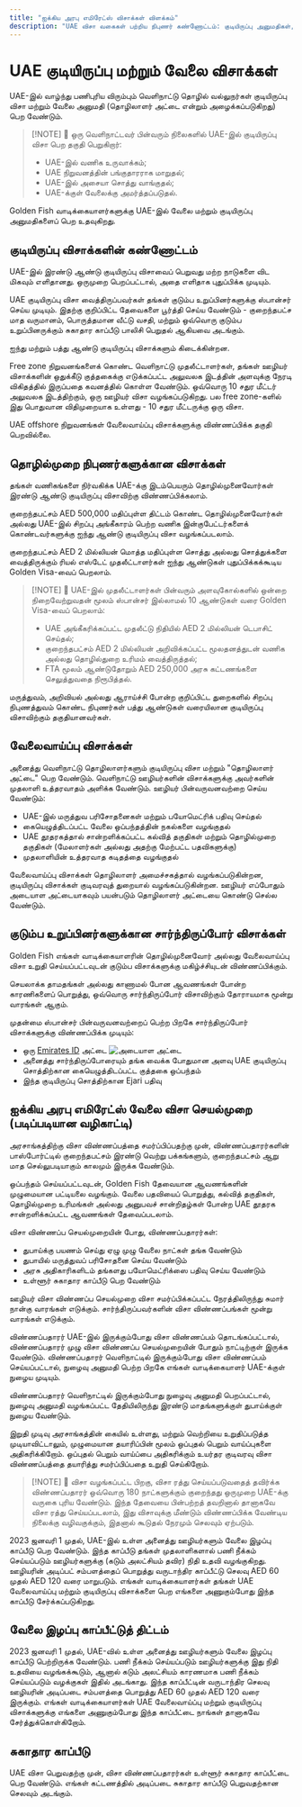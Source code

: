```yaml
---
title: "ஐக்கிய அரபு எமிரேட்ஸ் விசாக்கள் விளக்கம்"
description: "UAE விசா வகைகள் பற்றிய நிபுணர் கண்ணோட்டம்: குடியிருப்பு அனுமதிகள், வேலை விசாக்கள், மற்றும் சார்ந்திருப்போர் விசாக்கள். தேவைகள் மற்றும் செயலாக்கம் பற்றி நீங்கள் அறிய வேண்டிய அனைத்தும்."
---
```


# UAE குடியிருப்பு மற்றும் வேலை விசாக்கள்

UAE-இல் வாழ்ந்து பணிபுரிய விரும்பும் வெளிநாட்டு தொழில் வல்லுநர்கள் குடியிருப்பு விசா மற்றும் வேலை அனுமதி (தொழிலாளர் அட்டை என்றும் அழைக்கப்படுகிறது) பெற வேண்டும்.

> [!NOTE] 💚 ஒரு வெளிநாட்டவர் பின்வரும் நிலைகளில் UAE-இல் குடியிருப்பு விசா பெற தகுதி பெறுகிறார்:
>
> - UAE-இல் வணிக உருவாக்கம்;
> - UAE நிறுவனத்தின் பங்குதாரராக மாறுதல்;
> - UAE-இல் அசையா சொத்து வாங்குதல்;
> - UAE-க்குள் வேலைக்கு அமர்த்தப்படுதல்.

Golden Fish வாடிக்கையாளர்களுக்கு UAE-இல் வேலை மற்றும் குடியிருப்பு அனுமதிகளைப் பெற உதவுகிறது.

## குடியிருப்பு விசாக்களின் கண்ணோட்டம்

UAE-இல் இரண்டு ஆண்டு குடியிருப்பு விசாவைப் பெறுவது மற்ற நாடுகளை விட மிகவும் எளிதானது. ஒருமுறை பெறப்பட்டால், அதை எளிதாக புதுப்பிக்க முடியும்.

UAE குடியிருப்பு விசா வைத்திருப்பவர்கள் தங்கள் குடும்ப உறுப்பினர்களுக்கு ஸ்பான்சர் செய்ய முடியும். இதற்கு குறிப்பிட்ட தேவைகளை பூர்த்தி செய்ய வேண்டும் - குறைந்தபட்ச மாத வருமானம், பொருத்தமான வீட்டு வசதி, மற்றும் ஒவ்வொரு குடும்ப உறுப்பினருக்கும் சுகாதார காப்பீடு பாலிசி பெறுதல் ஆகியவை அடங்கும்.

ஐந்து மற்றும் பத்து ஆண்டு குடியிருப்பு விசாக்களும் கிடைக்கின்றன.

Free zone நிறுவனங்களைக் கொண்ட வெளிநாட்டு முதலீட்டாளர்கள், தங்கள் ஊழியர் விசாக்களின் ஒதுக்கீடு குத்தகைக்கு எடுக்கப்பட்ட அலுவலக இடத்தின் அளவுக்கு நேரடி விகிதத்தில் இருப்பதை கவனத்தில் கொள்ள வேண்டும். ஒவ்வொரு 10 சதுர மீட்டர் அலுவலக இடத்திற்கும், ஒரு ஊழியர் விசா வழங்கப்படுகிறது. பல free zone-களில் இது பொதுவான விதிமுறையாக உள்ளது - 10 சதுர மீட்டருக்கு ஒரு விசா.

UAE offshore நிறுவனங்கள் வேலைவாய்ப்பு விசாக்களுக்கு விண்ணப்பிக்க தகுதி பெறவில்லை.

## தொழில்முறை நிபுணர்களுக்கான விசாக்கள்

தங்கள் வணிகங்களை நிர்வகிக்க UAE-க்கு இடம்பெயரும் தொழில்முனைவோர்கள் இரண்டு ஆண்டு குடியிருப்பு விசாவிற்கு விண்ணப்பிக்கலாம்.

குறைந்தபட்சம் AED 500,000 மதிப்புள்ள திட்டம் கொண்ட தொழில்முனைவோர்கள் அல்லது UAE-இல் சிறப்பு அங்கீகாரம் பெற்ற வணிக இன்குபேட்டர்களைக் கொண்டவர்களுக்கு ஐந்து ஆண்டு குடியிருப்பு விசா வழங்கப்படலாம்.

குறைந்தபட்சம் AED 2 மில்லியன் மொத்த மதிப்புள்ள சொத்து அல்லது சொத்துக்களை வைத்திருக்கும் ரியல் எஸ்டேட் முதலீட்டாளர்கள் ஐந்து ஆண்டுகள் புதுப்பிக்கக்கூடிய Golden Visa-வைப் பெறலாம்.

> [!NOTE] 💚 UAE-இல் முதலீட்டாளர்கள் பின்வரும் அளவுகோல்களில் ஒன்றை நிறைவேற்றுவதன் மூலம் ஸ்பான்சர் இல்லாமல் 10 ஆண்டுகள் வரை Golden Visa-வைப் பெறலாம்:
>
> - UAE அங்கீகரிக்கப்பட்ட முதலீட்டு நிதியில் AED 2 மில்லியன் டெபாசிட் செய்தல்;
> - குறைந்தபட்சம் AED 2 மில்லியன் அறிவிக்கப்பட்ட மூலதனத்துடன் வணிக அல்லது தொழில்துறை உரிமம் வைத்திருத்தல்;
> - FTA மூலம் ஆண்டுதோறும் AED 250,000 அரசு கட்டணங்களை செலுத்துவதை நிரூபித்தல்.

மருத்துவம், அறிவியல் அல்லது ஆராய்ச்சி போன்ற குறிப்பிட்ட துறைகளில் சிறப்பு நிபுணத்துவம் கொண்ட நிபுணர்கள் பத்து ஆண்டுகள் வரையிலான குடியிருப்பு விசாவிற்கும் தகுதியானவர்கள்.

## வேலைவாய்ப்பு விசாக்கள்

அனைத்து வெளிநாட்டு தொழிலாளர்களும் குடியிருப்பு விசா மற்றும் "தொழிலாளர் அட்டை" பெற வேண்டும். வெளிநாட்டு ஊழியர்களின் விசாக்களுக்கு அவர்களின் முதலாளி உத்தரவாதம் அளிக்க வேண்டும். ஊழியர் பின்வருவனவற்றை செய்ய வேண்டும்:

- UAE-இல் மருத்துவ பரிசோதனைகள் மற்றும் பயோமெட்ரிக் பதிவு செய்தல்
- கையெழுத்திடப்பட்ட வேலை ஒப்பந்தத்தின் நகல்களை வழங்குதல்
- UAE தூதரகத்தால் சான்றளிக்கப்பட்ட கல்வித் தகுதிகள் மற்றும் தொழில்முறை தகுதிகள் (மேலாளர்கள் அல்லது அதற்கு மேற்பட்ட பதவிகளுக்கு)
- முதலாளியின் உத்தரவாத கடிதத்தை வழங்குதல்

வேலைவாய்ப்பு விசாக்கள் தொழிலாளர் அமைச்சகத்தால் வழங்கப்படுகின்றன, குடியிருப்பு விசாக்கள் குடிவரவுத் துறையால் வழங்கப்படுகின்றன. ஊழியர் எப்போதும் அடையாள அட்டையாகவும் பயன்படும் தொழிலாளர் அட்டையை கொண்டு செல்ல வேண்டும்.

## குடும்ப உறுப்பினர்களுக்கான சார்ந்திருப்போர் விசாக்கள்

Golden Fish எங்கள் வாடிக்கையாளரின் தொழில்முனைவோர் அல்லது வேலைவாய்ப்பு விசா உறுதி செய்யப்பட்டவுடன் குடும்ப விசாக்களுக்கு மகிழ்ச்சியுடன் விண்ணப்பிக்கும்.

செயலாக்க தாமதங்கள் அல்லது காணாமல் போன ஆவணங்கள் போன்ற காரணிகளைப் பொறுத்து, ஒவ்வொரு சார்ந்திருப்போர் விசாவிற்கும் தோராயமாக மூன்று வாரங்கள் ஆகும்.

முதன்மை ஸ்பான்சர் பின்வருவனவற்றைப் பெற்ற பிறகே சார்ந்திருப்போர் விசாக்களுக்கு விண்ணப்பிக்க முடியும்:

- ஒரு [Emirates ID](https://u.ae/en/information-and-services/visa-and-emirates-id/emirates-id) அட்டை ![அடையாள அட்டை](/img/ILONMASKID.webp)
- அனைத்து சார்ந்திருப்போரையும் தங்க வைக்க போதுமான அளவு UAE குடியிருப்பு சொத்திற்கான கையெழுத்திடப்பட்ட குத்தகை ஒப்பந்தம்
- இந்த குடியிருப்பு சொத்திற்கான Ejari பதிவு

## ஐக்கிய அரபு எமிரேட்ஸ் வேலை விசா செயல்முறை (படிப்படியான வழிகாட்டி)

அரசாங்கத்திற்கு விசா விண்ணப்பத்தை சமர்ப்பிப்பதற்கு முன், விண்ணப்பதாரர்களின் பாஸ்போர்ட்டில் குறைந்தபட்சம் இரண்டு வெற்று பக்கங்களும், குறைந்தபட்சம் ஆறு மாத செல்லுபடியாகும் காலமும் இருக்க வேண்டும்.

ஒப்பந்தம் செய்யப்பட்டவுடன், Golden Fish தேவையான ஆவணங்களின் முழுமையான பட்டியலை வழங்கும். வேலை பதவியைப் பொறுத்து, கல்வித் தகுதிகள், தொழில்முறை உரிமங்கள் அல்லது அனுபவச் சான்றிதழ்கள் போன்ற UAE தூதரக சான்றளிக்கப்பட்ட ஆவணங்கள் தேவைப்படலாம்.

விசா விண்ணப்ப செயல்முறையின் போது, விண்ணப்பதாரர்கள்:

- துபாய்க்கு பயணம் செய்து ஏழு முழு வேலை நாட்கள் தங்க வேண்டும்
- துபாயில் மருத்துவப் பரிசோதனை செய்ய வேண்டும்
- அரசு அதிகாரிகளிடம் தங்களது பயோமெட்ரிக்ஸை பதிவு செய்ய வேண்டும்
- உள்ளூர் சுகாதார காப்பீடு பெற வேண்டும்

ஊழியர் விசா விண்ணப்ப செயல்முறை விசா சமர்ப்பிக்கப்பட்ட நேரத்திலிருந்து சுமார் நான்கு வாரங்கள் எடுக்கும். சார்ந்திருப்பவர்களின் விசா விண்ணப்பங்கள் மூன்று வாரங்கள் எடுக்கும்.

விண்ணப்பதாரர் UAE-இல் இருக்கும்போது விசா விண்ணப்பம் தொடங்கப்பட்டால், விண்ணப்பதாரர் முழு விசா விண்ணப்ப செயல்முறையின் போதும் நாட்டிற்குள் இருக்க வேண்டும். விண்ணப்பதாரர் வெளிநாட்டில் இருக்கும்போது விசா விண்ணப்பம் செய்யப்பட்டால், நுழைவு அனுமதி பெற்ற பிறகே எங்கள் வாடிக்கையாளர் UAE-க்குள் நுழைய முடியும்.

விண்ணப்பதாரர் வெளிநாட்டில் இருக்கும்போது நுழைவு அனுமதி பெறப்பட்டால், நுழைவு அனுமதி வழங்கப்பட்ட தேதியிலிருந்து இரண்டு மாதங்களுக்குள் துபாய்க்குள் நுழைய வேண்டும்.

இறுதி முடிவு அரசாங்கத்தின் கையில் உள்ளது, மற்றும் வெற்றியை உறுதிப்படுத்த முடியாவிட்டாலும், முழுமையான தயாரிப்பின் மூலம் ஒப்புதல் பெறும் வாய்ப்புகளை அதிகரிக்கிறோம். ஒப்புதல் பெறும் வாய்ப்பை அதிகரிக்கும் உயர்தர குடிவரவு விசா விண்ணப்பத்தை தயாரித்து சமர்ப்பிப்பதை உறுதி செய்கிறோம்.

> [!NOTE] 💚 விசா வழங்கப்பட்ட பிறகு, விசா ரத்து செய்யப்படுவதைத் தவிர்க்க விண்ணப்பதாரர் ஒவ்வொரு 180 நாட்களுக்கும் குறைந்தது ஒருமுறை UAE-க்கு வருகை புரிய வேண்டும்.
> இந்த தேவையை பின்பற்றத் தவறினால் தானாகவே விசா ரத்து செய்யப்படலாம், இது விசாவுக்கு மீண்டும் விண்ணப்பிக்க வேண்டிய நிலைக்கு வழிவகுக்கும், இதனால் கூடுதல் நேரமும் செலவும் ஏற்படும்.

2023 ஜனவரி 1 முதல், UAE-இல் உள்ள அனைத்து ஊழியர்களும் வேலை இழப்பு காப்பீடு பெற வேண்டும். இந்த காப்பீடு தங்கள் முதலாளிகளால் பணி நீக்கம் செய்யப்படும் ஊழியர்களுக்கு (கடும் அலட்சியம் தவிர) நிதி உதவி வழங்குகிறது. ஊழியரின் அடிப்பட் சம்பளத்தைப் பொறுத்து வருடாந்திர காப்பீட்டு செலவு AED 60 முதல் AED 120 வரை மாறுபடும். எங்கள் வாடிக்கையாளர்கள் தங்கள் UAE வேலைவாய்ப்பு மற்றும் குடியிருப்பு விசாக்களை பெற எங்களை அணுகும்போது இந்த காப்பீடு சேர்க்கப்படுகிறது.

## வேலை இழப்பு காப்பீட்டுத் திட்டம்

2023 ஜனவரி 1 முதல், UAE-வில் உள்ள அனைத்து ஊழியர்களும் வேலை இழப்பு காப்பீடு பெற்றிருக்க வேண்டும். பணி நீக்கம் செய்யப்படும் ஊழியர்களுக்கு இது நிதி உதவியை வழங்கக்கூடும், ஆனால் கடும் அலட்சியம் காரணமாக பணி நீக்கம் செய்யப்படும் வழக்குகள் இதில் அடங்காது. இந்த காப்பீட்டின் வருடாந்திர செலவு ஊழியரின் அடிப்படை சம்பளத்தை பொறுத்து AED 60 முதல் AED 120 வரை இருக்கும். எங்கள் வாடிக்கையாளர்கள் UAE வேலைவாய்ப்பு மற்றும் குடியிருப்பு விசாக்களுக்கு எங்களை அணுகும்போது இந்த காப்பீட்டை நாங்கள் தானாகவே சேர்த்துக்கொள்கிறோம்.

## சுகாதார காப்பீடு

UAE விசா பெறுவதற்கு முன், விசா விண்ணப்பதாரர்கள் உள்ளூர் சுகாதார காப்பீட்டை பெற வேண்டும். எங்கள் கட்டணத்தில் அடிப்படை சுகாதார காப்பீடு பெறுவதற்கான செலவும் அடங்கும்.